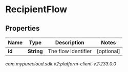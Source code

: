 # RecipientFlow


## Properties

| Name | Type | Description | Notes |
| ------------ | ------------- | ------------- | ------------- |
| **id** | **String** | The flow identifier |  [optional] |




_com.mypurecloud.sdk.v2:platform-client-v2:233.0.0_

